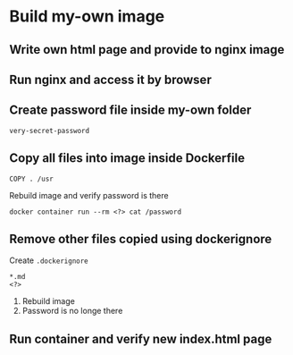 # Build my-own image


## Write own html page and provide to nginx image

## Run nginx and access it by browser

## Create password file inside my-own folder

```password
very-secret-password
```

## Copy all files into image inside Dockerfile

```
COPY . /usr
```

Rebuild image and verify password is there

```
docker container run --rm <?> cat /password
```

## Remove other files copied using dockerignore

Create `.dockerignore`

```.dockerignore
*.md
<?>
```

1. Rebuild image
2. Password is no longe there

## Run container and verify new index.html page